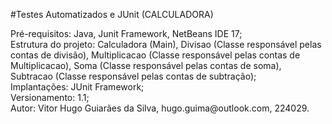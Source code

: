 #Testes Automatizados e JUnit (CALCULADORA)
<p>Pré-requisitos: Java, Junit Framework, NetBeans IDE 17;<br>
    Estrutura do projeto: Calculadora (Main), Divisao (Classe responsável pelas contas de divisão), Multiplicacao (Classe responsável pelas contas de Multiplicacao), Soma (Classe responsável pelas contas de soma), Subtracao (Classe responsável pelas contas de subtração);<br>
    Implantações: JUnit Framework;<br>
    Versionamento: 1.1;<br>
    Autor: Vitor Hugo Guiarães da Silva, hugo.guima@outlook.com, 224029.<br></p>

